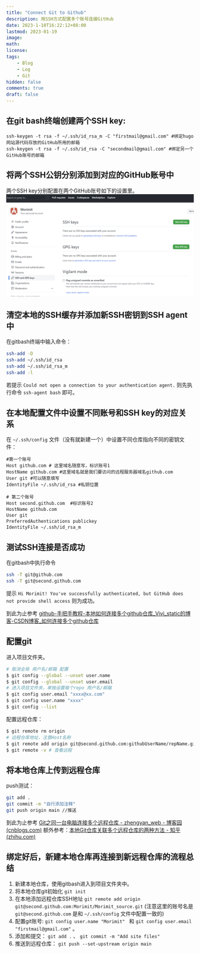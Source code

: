 ```yaml
---
title: "Connect Git to Github"
description: 用SSH方式配置多个账号连接GitHub
date: 2023-1-10T16:22:12+08:00
lastmod: 2023-01-19
image: 
math: 
license: 
tags:
    - Blog
    - Log
    - Git
hidden: false
comments: true
draft: false
---
```


## 在git bash终端创建两个SSH key:
```shell
ssh-keygen -t rsa -f ~/.ssh/id_rsa_m -C "firstmail@gmail.com" #绑定hugo网站源代码存放的GitHub所用的邮箱
ssh-keygen -t rsa -f ~/.ssh/id_rsa -C "secondmail@gmail.com" #绑定另一个GitHub账号的邮箱
```

## 将两个SSH公钥分别添加到对应的GitHub账号中
两个SSH key分别配置在两个GitHub账号如下的设置里。
![sshkey](sshkey.png)

## 清空本地的SSH缓存并添加新SSH密钥到SSH agent中
在gitbash终端中输入命令：
```bash
ssh-add -D 
ssh-add ~/.ssh/id_rsa
ssh-add ~/.ssh/id_rsa_m
ssh-add -l
```
若提示 `Could not open a connection to your authentication agent.` 则先执行命令 `ssh-agent bash` 即可。

## 在本地配置文件中设置不同账号和SSH key的对应关系
在 `~/.ssh/config` 文件（没有就新建一个）中设置不同仓库指向不同的密钥文件：
```shell
#第一个账号
Host github.com # 这里域名随意写，标识账号1
HostName github.com #这里域名就是我们要访问的远程服务器域名github.com
User git #可以随意填写
IdentityFile ~/.ssh/id_rsa #私钥位置

# 第二个账号 
Host second.github.com  #标识账号2
HostName github.com 
User git 
PreferredAuthentications publickey 
IdentityFile ~/.ssh/id_rsa_m
```

## 测试SSH连接是否成功
在gitbash中执行命令
```bash
ssh -T git@github.com
ssh -T git@second.github.com
```
提示 `Hi Morimit! You've successfully authenticated, but GitHub does not provide shell access` 则为成功。

到此为止参考 [github-手把手教程-本地如何连接多个github仓库_Vivi_static的博客-CSDN博客_如何连接多个github仓库](https://blog.csdn.net/Vivi_static/article/details/107859874)

## 配置git
进入项目文件夹。
```bash
# 取消全局 用户名/邮箱 配置
$ git config --global --unset user.name
$ git config --global --unset user.email
# 进入项目文件夹，单独设置每个repo 用户名/邮箱
$ git config user.email "xxxx@xx.com"
$ git config user.name "xxxx"
$ git config --list
```
配置远程仓库：
```bash
$ git remote rm origin
# 远程仓库地址，注意Host名称
$ git remote add origin git@second.github.com:githubUserName/repName.git
$ git remote -v # 查看远程

```


## 将本地仓库上传到远程仓库
push测试：
```bash
git add .
git commit -m "自行添加注释"
git push origin main //推送
```

到此为止参考 [Git之同一台电脑连接多个远程仓库 - zhengyan_web - 博客园 (cnblogs.com)](https://www.cnblogs.com/zhengyan/p/10728527.html#:~:text=%E6%9C%89%E6%97%B6%E5%80%99%E6%88%91%E4%BB%AC%E9%9C%80%E8%A6%81%E5%9C%A8%E5%90%8C%E4%B8%80%E5%8F%B0%E7%94%B5%E8%84%91%E4%B8%8A%E8%BF%9E%E6%8E%A5%E5%A4%9A%E4%B8%AA%E8%BF%9C%E7%A8%8B%E4%BB%93%E5%BA%93%EF%BC%8C%E6%AF%94%E5%A6%82%E8%BF%9E%E6%8E%A5%E4%B8%A4%E4%B8%AAGitHub%E8%B4%A6%E5%8F%B7%EF%BC%8C%E9%82%A3%E4%B9%88%E9%9C%80%E8%A6%81%E4%B8%A4%E4%B8%AA%E6%9D%A1%E4%BB%B6%E3%80%82%201.%E7%94%9F%E6%88%90%E4%B8%A4%E5%AF%B9%20%E7%A7%81%E9%92%A5%2F%E5%85%AC%E9%92%A5,%EF%BC%8C%E5%B9%B6%E4%B8%94%E5%AF%86%E9%92%A5%E6%96%87%E4%BB%B6%E5%91%BD%E5%90%8D%E4%B8%8D%E8%83%BD%E9%87%8D%E5%A4%8D%E3%80%82%202.push%20%E5%88%B0remote%E6%97%B6%E5%8C%BA%E5%88%86%E4%B8%A4%E4%B8%AA%E8%B4%A6%E6%88%B7%EF%BC%8C%E6%8E%A8%E9%80%81%E5%88%B0%E7%9B%B8%E5%BA%94%E7%9A%84%E4%BB%93%E5%BA%93%E3%80%82)
额外参考：[本地Git仓库关联多个远程仓库的两种方法 - 知乎 (zhihu.com)](https://zhuanlan.zhihu.com/p/82388563)

## 绑定好后，新建本地仓库再连接到新远程仓库的流程总结
1. 新建本地仓库，使用gitbash进入到项目文件夹中。
2. 将本地仓库git初始化 `git init`
3. 在本地添加远程仓库SSH地址 `git remote add origin git@second.github.com:Morimit/Morimit_source.git` (注意这里的账号名是 `git@second.github.com` 是和 `~/.ssh/config` 文件中配置一致的)
4. 配置git账号:  `git config user.name "Morimit" ` 和 `git config user.email "firstmail@gmail.com"` 。
5. 添加和提交： `git add .` 、 `git commit -m "Add site files"`
6. 推送到远程仓库： `git push --set-upstream origin main`
